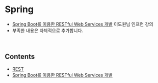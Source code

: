 # Spring 
* [Spring Boot를 이용한 RESTful Web Services 개발](https://www.inflearn.com/course/spring-boot-restful-web-services/dashboard) 이도원님 인프런 강의
* 부족한 내용은 자체적으로 추가합니다.

<br>

## Contents
* [REST](./documents/rest.md)
* [Spring Boot를 이용한 RESTful Web Services 개발](./documents/spring-boot-and-restful.md)